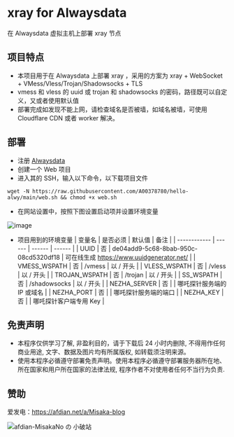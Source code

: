 # xray for Alwaysdata

在 Alwaysdata 虚拟主机上部署 xray 节点

## 项目特点

* 本项目用于在 Alwaysdata 上部署 xray ，采用的方案为 xray + WebSocket + VMess/Vless/Trojan/Shadowsocks + TLS
* vmess 和 vless 的 uuid 或 trojan 和 shadowsocks 的密码，路径既可以自定义，又或者使用默认值
* 部署完成如发现不能上网，请检查域名是否被墙，如域名被墙，可使用 Cloudflare CDN 或者 worker 解决。

## 部署

* 注册 [Alwaysdata](https://www.alwaysdata.com/)
* 创建一个 Web 项目
* 进入其的 SSH，输入以下命令，以下载项目文件

```shell
wget -N https://raw.githubusercontent.com/A00378780/hello-alwy/main/web.sh && chmod +x web.sh
```

* 在网站设置中，按照下图设置启动项并设置环境变量

![image](https://user-images.githubusercontent.com/122191366/230263139-b461e5a4-c52a-4afe-b4ce-e36903ed6372.png)

* 项目用到的环境变量
  | 变量名 | 是否必须 | 默认值 | 备注 |
  | ------------ | ------ | ------ | ------ |
  | UUID         | 否 | de04add9-5c68-8bab-950c-08cd5320df18 | 可在线生成 https://www.uuidgenerator.net/ |
  | VMESS_WSPATH | 否 | /vmess | 以 / 开头 |
  | VLESS_WSPATH | 否 | /vless | 以 / 开头 |
  | TROJAN_WSPATH | 否 | /trojan | 以 / 开头 |
  | SS_WSPATH | 否 | /shadowsocks | 以 / 开头 |
  | NEZHA_SERVER | 否 |        | 哪吒探针服务端的 IP 或域名 |
  | NEZHA_PORT   | 否 |        | 哪吒探针服务端的端口 |
  | NEZHA_KEY    | 否 |        | 哪吒探针客户端专用 Key |

## 免责声明

* 本程序仅供学习了解, 非盈利目的，请于下载后 24 小时内删除, 不得用作任何商业用途, 文字、数据及图片均有所属版权, 如转载须注明来源。
* 使用本程序必循遵守部署免责声明。使用本程序必循遵守部署服务器所在地、所在国家和用户所在国家的法律法规, 程序作者不对使用者任何不当行为负责.

## 赞助

爱发电：https://afdian.net/a/Misaka-blog

![afdian-MisakaNo の 小破站](https://user-images.githubusercontent.com/122191366/211533469-351009fb-9ae8-4601-992a-abbf54665b68.jpg)
